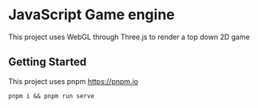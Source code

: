 # JavaScript Game engine

This project uses WebGL through Three.js to render a top down 2D game

## Getting Started

This project uses pnpm
https://pnpm.io

```
pnpm i && pnpm run serve
```
